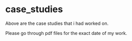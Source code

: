 # case_studies
Above are the case studies that i had worked on. 

Please go through pdf files for the exact date of my work.
